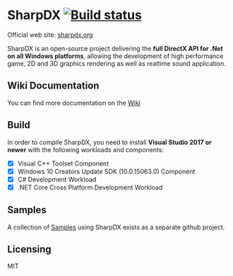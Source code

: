 # SharpDX [![Build status](https://ci.appveyor.com/api/projects/status/21v2akj26ytuyml6?svg=true)](https://ci.appveyor.com/project/xoofx/sharpdx)

Official web site: [sharpdx.org](http://sharpdx.org)

SharpDX is an open-source project delivering the **full DirectX API for .Net on all Windows platforms**, allowing the development of high performance game, 2D and 3D graphics rendering as well as realtime sound application.

## Wiki Documentation

You can find more documentation on the [Wiki](http://sharpdx.org/wiki)

## Build

In order to compile SharpDX, you need to install **Visual Studio 2017 or newer** with the following workloads and components:

- [x] Visual C++ Toolset Component
- [x] Windows 10 Creators Update SDK (10.0.15063.0) Component
- [x] C# Development Workload
- [x] .NET Core Cross Platform Development Workload

## Samples

A collection of [Samples](https://github.com/sharpdx/SharpDX-Samples) using SharpDX exists as a separate github project.

## Licensing
 
MIT
